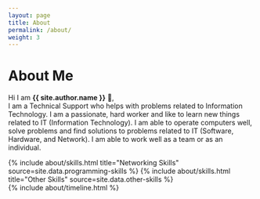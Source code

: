 ```yaml
---
layout: page
title: About
permalink: /about/
weight: 3
---
```


# **About Me**

Hi I am **{{ site.author.name }}** :wave:,<br>
I am a Technical Support who helps with problems related to Information Technology. I am a
passionate, hard worker and like to learn new things related to IT (Information Technology). I am
able to operate computers well, solve problems and find solutions to problems related to IT
(Software, Hardware, and Network). I am able to work well as a team or as an individual.

<div class="row">
{% include about/skills.html title="Networking Skills" source=site.data.programming-skills %}
{% include about/skills.html title="Other Skills" source=site.data.other-skills %}
</div>

<div class="row">
{% include about/timeline.html %}
</div>